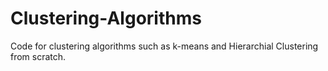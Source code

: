 # Clustering-Algorithms

Code for clustering algorithms such as k-means and Hierarchial Clustering from scratch.
